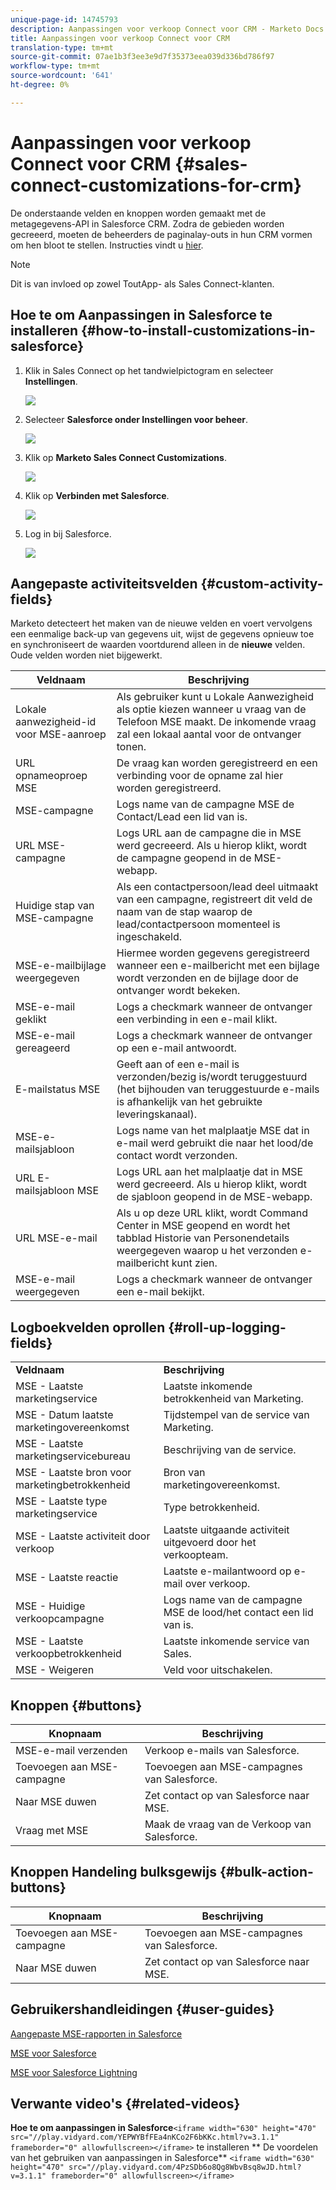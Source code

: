 ```yaml
---
unique-page-id: 14745793
description: Aanpassingen voor verkoop Connect voor CRM - Marketo Docs - Productdocumentatie
title: Aanpassingen voor verkoop Connect voor CRM
translation-type: tm+mt
source-git-commit: 07ae1b3f3ee3e9d7f35373eea039d336bd786f97
workflow-type: tm+mt
source-wordcount: '641'
ht-degree: 0%

---
```



# Aanpassingen voor verkoop Connect voor CRM {#sales-connect-customizations-for-crm}

De onderstaande velden en knoppen worden gemaakt met de metagegevens-API in Salesforce CRM. Zodra de gebieden worden gecreeerd, moeten de beheerders de paginalay-outs in hun CRM vormen om hen bloot te stellen. Instructies vindt u [hier](http://docs.marketo.com/display/docs/assets/marketo-sales-engage-for-salesforce-installation-and-success-guide.pdf).

>[!NOTE]
>
>Dit is van invloed op zowel ToutApp- als Sales Connect-klanten.

## Hoe te om Aanpassingen in Salesforce te installeren {#how-to-install-customizations-in-salesforce}

1. Klik in Sales Connect op het tandwielpictogram en selecteer **Instellingen**.

   ![](assets/one.png)

1. Selecteer **Salesforce onder Instellingen voor beheer**.

   ![](assets/two.png)

1. Klik op **Marketo Sales Connect Customizations**.

   ![](assets/three.png)

1. Klik op **Verbinden met Salesforce**.

   ![](assets/four.png)

1. Log in bij Salesforce.

   ![](assets/five.png)

## Aangepaste activiteitsvelden {#custom-activity-fields}

Marketo detecteert het maken van de nieuwe velden en voert vervolgens een eenmalige back-up van gegevens uit, wijst de gegevens opnieuw toe en synchroniseert de waarden voortdurend alleen in de **nieuwe** velden. Oude velden worden niet bijgewerkt.

| **Veldnaam** | **Beschrijving** |
|---|---|
| Lokale aanwezigheid-id voor MSE-aanroep | Als gebruiker kunt u Lokale Aanwezigheid als optie kiezen wanneer u vraag van de Telefoon MSE maakt. De inkomende vraag zal een lokaal aantal voor de ontvanger tonen. |
| URL opnameoproep MSE | De vraag kan worden geregistreerd en een verbinding voor de opname zal hier worden geregistreerd. |
| MSE-campagne | Logs name van de campagne MSE de Contact/Lead een lid van is. |
| URL MSE-campagne | Logs URL aan de campagne die in MSE werd gecreeerd. Als u hierop klikt, wordt de campagne geopend in de MSE-webapp. |
| Huidige stap van MSE-campagne | Als een contactpersoon/lead deel uitmaakt van een campagne, registreert dit veld de naam van de stap waarop de lead/contactpersoon momenteel is ingeschakeld. |
| MSE-e-mailbijlage weergegeven | Hiermee worden gegevens geregistreerd wanneer een e-mailbericht met een bijlage wordt verzonden en de bijlage door de ontvanger wordt bekeken. |
| MSE-e-mail geklikt | Logs a checkmark wanneer de ontvanger een verbinding in een e-mail klikt. |
| MSE-e-mail gereageerd | Logs a checkmark wanneer de ontvanger op een e-mail antwoordt. |
| E-mailstatus MSE | Geeft aan of een e-mail is verzonden/bezig is/wordt teruggestuurd (het bijhouden van teruggestuurde e-mails is afhankelijk van het gebruikte leveringskanaal). |
| MSE-e-mailsjabloon | Logs name van het malplaatje MSE dat in e-mail werd gebruikt die naar het lood/de contact wordt verzonden. |
| URL E-mailsjabloon MSE | Logs URL aan het malplaatje dat in MSE werd gecreeerd. Als u hierop klikt, wordt de sjabloon geopend in de MSE-webapp. |
| URL MSE-e-mail | Als u op deze URL klikt, wordt Command Center in MSE geopend en wordt het tabblad Historie van Personendetails weergegeven waarop u het verzonden e-mailbericht kunt zien. |
| MSE-e-mail weergegeven | Logs a checkmark wanneer de ontvanger een e-mail bekijkt. |

## Logboekvelden oprollen {#roll-up-logging-fields}

<table> 
 <colgroup> 
  <col> 
  <col> 
 </colgroup> 
 <tbody> 
  <tr> 
   <td><strong>Veldnaam</strong></td> 
   <td><strong>Beschrijving</strong></td> 
  </tr> 
  <tr> 
   <td>MSE - Laatste marketingservice</td> 
   <td>Laatste inkomende betrokkenheid van Marketing. </td> 
  </tr> 
  <tr> 
   <td>MSE - Datum laatste marketingovereenkomst</td> 
   <td>Tijdstempel van de service van Marketing.</td> 
  </tr> 
  <tr> 
   <td>MSE - Laatste marketingservicebureau</td> 
   <td>Beschrijving van de service.</td> 
  </tr> 
  <tr> 
   <td>MSE - Laatste bron voor marketingbetrokkenheid</td> 
   <td>Bron van marketingovereenkomst.</td> 
  </tr> 
  <tr> 
   <td colspan="1">MSE - Laatste type marketingservice</td> 
   <td colspan="1">Type betrokkenheid.</td> 
  </tr> 
  <tr> 
   <td colspan="1">MSE - Laatste activiteit door verkoop<br></td> 
   <td colspan="1">Laatste uitgaande activiteit uitgevoerd door het verkoopteam.</td> 
  </tr> 
  <tr> 
   <td colspan="1">MSE - Laatste reactie</td> 
   <td colspan="1">Laatste e-mailantwoord op e-mail over verkoop.</td> 
  </tr> 
  <tr> 
   <td colspan="1">MSE - Huidige verkoopcampagne</td> 
   <td colspan="1">Logs name van de campagne MSE de lood/het contact een lid van is.</td> 
  </tr> 
  <tr> 
   <td colspan="1">MSE - Laatste verkoopbetrokkenheid</td> 
   <td colspan="1">Laatste inkomende service van Sales. </td> 
  </tr> 
  <tr> 
   <td colspan="1">MSE - Weigeren</td> 
   <td colspan="1">Veld voor uitschakelen.</td> 
  </tr> 
 </tbody> 
</table>

## Knoppen {#buttons}

| **Knopnaam** | **Beschrijving** |
|---|---|
| MSE-e-mail verzenden | Verkoop e-mails van Salesforce. |
| Toevoegen aan MSE-campagne | Toevoegen aan MSE-campagnes van Salesforce. |
| Naar MSE duwen | Zet contact op van Salesforce naar MSE. |
| Vraag met MSE | Maak de vraag van de Verkoop van Salesforce. |

## Knoppen Handeling bulksgewijs {#bulk-action-buttons}

| **Knopnaam** | **Beschrijving** |
|---|---|
| Toevoegen aan MSE-campagne | Toevoegen aan MSE-campagnes van Salesforce. |
| Naar MSE duwen | Zet contact op van Salesforce naar MSE. |

## Gebruikershandleidingen {#user-guides}

[Aangepaste MSE-rapporten in Salesforce](http://docs.marketo.com/display/docs/assets/mse-custom-reports-in-sf.docx)

[MSE voor Salesforce](http://docs.marketo.com/display/docs/assets/mse-for-sf-classic.pdf)

[MSE voor Salesforce Lightning](http://s3.amazonaws.com/tout-user-store/salesforce/assets/SF+Guide+for+Lightning.pdf)

## Verwante video&#39;s {#related-videos}

**Hoe te om aanpassingen in Salesforce**`<iframe width="630" height="470" src="//play.vidyard.com/YEPWYBfFEa4nKCo2F6bKKc.html?v=3.1.1" frameborder="0" allowfullscreen></iframe>` te installeren ** De voordelen van het gebruiken van aanpassingen in Salesforce**
`<iframe width="630" height="470" src="//play.vidyard.com/4PzSDb6o8Qg8WbvBsq8wJD.html?v=3.1.1" frameborder="0" allowfullscreen></iframe>`